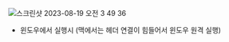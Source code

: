 ![스크린샷 2023-08-19 오전 3 49 36](https://github.com/tkdgml822/Data_structure/assets/77792853/7d4d5d09-f613-46e7-9a44-d9ad507b3aa0)
- 윈도우에서 실행시 (맥에서는 헤더 연결이 힘들어서 윈도우 원격 실행)
